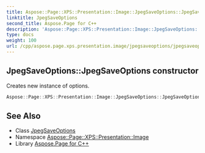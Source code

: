 ```yaml
---
title: Aspose::Page::XPS::Presentation::Image::JpegSaveOptions::JpegSaveOptions constructor
linktitle: JpegSaveOptions
second_title: Aspose.Page for C++
description: 'Aspose::Page::XPS::Presentation::Image::JpegSaveOptions::JpegSaveOptions constructor. Creates new instance of options in C++.'
type: docs
weight: 100
url: /cpp/aspose.page.xps.presentation.image/jpegsaveoptions/jpegsaveoptions/
---
```

## JpegSaveOptions::JpegSaveOptions constructor


Creates new instance of options.

```cpp
Aspose::Page::XPS::Presentation::Image::JpegSaveOptions::JpegSaveOptions()
```

## See Also

* Class [JpegSaveOptions](../)
* Namespace [Aspose::Page::XPS::Presentation::Image](../../)
* Library [Aspose.Page for C++](../../../)
